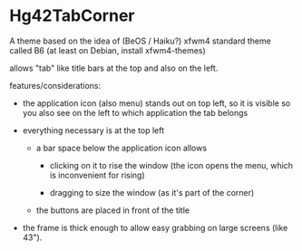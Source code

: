 # Hg42TabCorner

A theme based on the idea of (BeOS / Haiku?) xfwm4 standard theme called B6
(at least on Debian, install xfwm4-themes)

allows "tab" like title bars at the top and also on the left.

features/considerations:

* the application icon (also menu) stands out on top left, so it is visible
  so you also see on the left to which application the tab belongs

* everything necessary is at the top left

  * a bar space below the application icon allows

    * clicking on it to rise the window
      (the icon opens the menu, which is inconvenient for rising)

    * dragging to size the window (as it's part of the corner)

  * the buttons are placed in front of the title

* the frame is thick enough to allow easy grabbing on large screens (like 43").

